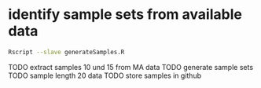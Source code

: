 
# identify sample sets from available data

```bash
Rscript --slave generateSamples.R
```

TODO extract samples 10 und 15 from MA data
TODO generate sample sets
TODO sample length 20 data
TODO store samples in github
